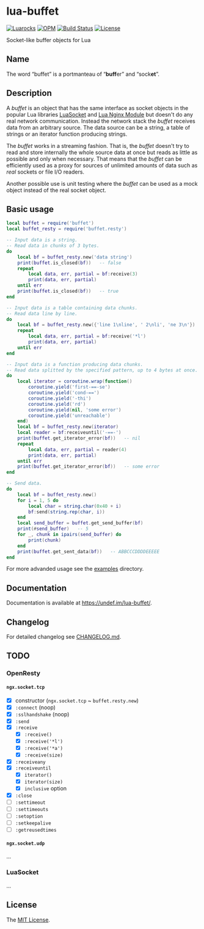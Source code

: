 # lua-buffet

[![Luarocks](https://img.shields.io/luarocks/v/undef/lua-buffet?color=blue)](https://luarocks.org/modules/undef/lua-buffet)
[![OPM](https://img.shields.io/opm/v/un-def/lua-buffet?color=blue)](https://opm.openresty.org/package/un-def/lua-buffet/)
[![Build Status](https://img.shields.io/travis/un-def/lua-buffet)](https://travis-ci.org/un-def/lua-buffet)
[![License](https://img.shields.io/github/license/un-def/lua-buffet)][license]

Socket-like buffer objects for Lua

## Name

The word “buffet” is a portmanteau of “**buff**er” and “sock**et**”.

## Description

A _buffet_ is an object that has the same interface as socket objects in the popular Lua libraries [LuaSocket](http://w3.impa.br/~diego/software/luasocket/) and [Lua Nginx Module](https://github.com/openresty/lua-nginx-module) but doesn't do any real network communication. Instead the network stack the _buffet_ receives data from an arbitrary source. The data source can be a string, a table of strings or an iterator function producing strings.

The _buffet_ works in a streaming fashion. That is, the _buffet_ doesn't try to read and store internally the whole source data at once but reads as little as possible and only when necessary. That means that the _buffet_ can be efficiently used as a proxy for sources of unlimited amounts of data such as _real_ sockets or file I/O readers.

Another possible use is unit testing where the _buffet_ can be used as a mock object instead of the real socket object.

## Basic usage

```lua
local buffet = require('buffet')
local buffet_resty = require('buffet.resty')

-- Input data is a string.
-- Read data in chunks of 3 bytes.
do
    local bf = buffet_resty.new('data string')
    print(buffet.is_closed(bf))   -- false
    repeat
        local data, err, partial = bf:receive(3)
        print(data, err, partial)
    until err
    print(buffet.is_closed(bf))   -- true
end

-- Input data is a table containing data chunks.
-- Read data line by line.
do
    local bf = buffet_resty.new({'line 1\nline', ' 2\nli', 'ne 3\n'})
    repeat
        local data, err, partial = bf:receive('*l')
        print(data, err, partial)
    until err
end

-- Input data is a function producing data chunks.
-- Read data splitted by the specified pattern, up to 4 bytes at once.
do
    local iterator = coroutine.wrap(function()
        coroutine.yield('first-==-se')
        coroutine.yield('cond-==')
        coroutine.yield('-thi')
        coroutine.yield('rd')
        coroutine.yield(nil, 'some error')
        coroutine.yield('unreachable')
    end)
    local bf = buffet_resty.new(iterator)
    local reader = bf:receiveuntil('-==-')
    print(buffet.get_iterator_error(bf))   -- nil
    repeat
        local data, err, partial = reader(4)
        print(data, err, partial)
    until err
    print(buffet.get_iterator_error(bf))   -- some error
end

-- Send data.
do
    local bf = buffet_resty.new()
    for i = 1, 5 do
        local char = string.char(0x40 + i)
        bf:send(string.rep(char, i))
    end
    local send_buffer = buffet.get_send_buffer(bf)
    print(#send_buffer)   -- 5
    for _, chunk in ipairs(send_buffer) do
        print(chunk)
    end
    print(buffet.get_sent_data(bf))   -- ABBCCCDDDDEEEEE
end
```

For more advanded usage see the [examples](https://github.com/un-def/lua-buffet/tree/master/examples) directory.

## Documentation

Documentation is available at https://undef.im/lua-buffet/.

## Changelog

For detailed changelog see [CHANGELOG.md](https://github.com/un-def/lua-buffet/blob/master/CHANGELOG.md).

## TODO

### OpenResty

#### `ngx.socket.tcp`

  * [x] constructor (`ngx.socket.tcp` ~ `buffet.resty.new`)
  * [x] `:connect` (noop)
  * [x] `:sslhandshake` (noop)
  * [x] `:send`
  * [x] `:receive`
    * [x] `:receive()`
    * [x] `:receive('*l')`
    * [x] `:receive('*a')`
    * [x] `:receive(size)`
  * [x] `:receiveany`
  * [x] `:receiveuntil`
    * [x] `iterator()`
    * [x] `iterator(size)`
    * [x] `inclusive` option
  * [x] `:close`
  * [ ] `:settimeout`
  * [ ] `:settimeouts`
  * [ ] `:setoption`
  * [ ] `:setkeepalive`
  * [ ] `:getreusedtimes`

#### `ngx.socket.udp`

...

### LuaSocket

...

## License

The [MIT License][license].


[license]: https://github.com/un-def/lua-buffet/blob/master/LICENSE
